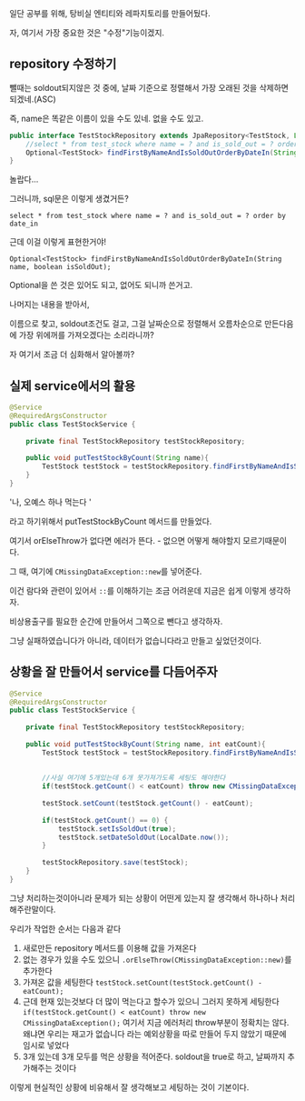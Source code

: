 
일단 공부를 위해, 탕비실 엔티티와 레파지토리를 만들어뒀다.

자, 여기서 가장 중요한 것은 "수정"기능이겠지.



## repository 수정하기

뺄때는 soldout되지않은 것 중에, 날짜 기준으로 정렬해서 가장 오래된 것을 삭제하면 되겠네.(ASC)

즉, name은 똑같은 이름이 있을 수도 있네. 없을 수도 있고.

```java
public interface TestStockRepository extends JpaRepository<TestStock, Long> {  
    //select * from test_stock where name = ? and is_sold_out = ? order by date_in  
    Optional<TestStock> findFirstByNameAndIsSoldOutOrderByDateIn(String name, boolean isSoldOut);  
}
```

놀랍다... 

그러니까, sql문은 이렇게 생겼거든?

`select * from test_stock where name = ? and is_sold_out = ? order by date_in`

근데 이걸 이렇게 표현한거야!

`Optional<TestStock> findFirstByNameAndIsSoldOutOrderByDateIn(String name, boolean isSoldOut);`

Optional을 쓴 것은 있어도 되고, 없어도 되니까 쓴거고.

나머지는 내용을 받아서, 

이름으로 찾고, soldout조건도 걸고, 그걸 날짜순으로 정렬해서 오름차순으로 만든다음에 가장 위에꺼를 가져오겠다는 소리라니까?


자 여기서 조금 더 심화해서 알아볼까?








## 실제 service에서의 활용

```java
@Service  
@RequiredArgsConstructor  
public class TestStockService {  
  
    private final TestStockRepository testStockRepository;  
  
    public void putTestStockByCount(String name){  
        TestStock testStock = testStockRepository.findFirstByNameAndIsSoldOutOrderByDateIn(name, false).orElseThrow(CMissingDataException::new)  
    }  
}
```

'나, 오예스 하나 먹는다 '

라고 하기위해서 putTestStockByCount 메서드를 만들었다.

여기서 orElseThrow가 없다면 에러가 뜬다. - 없으면 어떻게 해야할지 모르기때문이다.

그 때, 여기에 `CMissingDataException::new`를 넣어준다.

이건 람다와 관련이 있어서 `::`를 이해하기는 조금 어려운데 지금은 쉽게 이렇게 생각하자.

비상용출구를 필요한 순간에 만들어서 그쪽으로 뺀다고 생각하자.


그냥 실패하였습니다가 아니라, 데이터가 없습니다라고 만들고 싶었던것이다.



## 상황을 잘 만들어서 service를 다듬어주자

```java
@Service  
@RequiredArgsConstructor  
public class TestStockService {  
  
    private final TestStockRepository testStockRepository;  
  
    public void putTestStockByCount(String name, int eatCount){  
        TestStock testStock = testStockRepository.findFirstByNameAndIsSoldOutOrderByDateIn(name, false).orElseThrow(CMissingDataException::new)  
  
  
        //사실 여기에 5개있는데 6개 못가져가도록 세팅도 해야한다  
        if(testStock.getCount() < eatCount) throw new CMissingDataException(); // 재고가없습니다를 만드는 게 맞다. 지금은 없어서 어쩔수가없고 ㅎㅎ  
  
        testStock.setCount(testStock.getCount() - eatCount);  
  
        if(testStock.getCount() == 0) {  
            testStock.setIsSoldOut(true);  
            testStock.setDateSoldOut(LocalDate.now());  
        }  
  
        testStockRepository.save(testStock);  
    }  
}
```

그냥 처리하는것이아니라 문제가 되는 상황이 어떤게 있는지 잘 생각해서 하나하나 처리해주란말이다.

우리가 작업한 순서는 다음과 같다

1. 새로만든 repository 메서드를 이용해 값을 가져온다
2. 없는 경우가 있을 수도 있으니 `.orElseThrow(CMissingDataException::new)`를 추가한다
3. 가져온 값을 세팅한다 `testStock.setCount(testStock.getCount() - eatCount);`
4. 근데 현재 있는것보다 더 많이 먹는다고 할수가 있으니 그러지 못하게 세팅한다
	`if(testStock.getCount() < eatCount) throw new CMissingDataException();` 여기서 지금 에러처리 throw부분이 정확치는 않다. 왜냐면 우리는 재고가 없습니다 라는 예외상황을 따로 만들어 두지 않았기 때문에 임시로 넣었다
5. 3개 있는데 3개 모두를 먹은 상황을 적어준다. soldout을 true로 하고, 날짜까지 추가해주는 것이다

이렇게 현실적인 상황에 비유해서 잘 생각해보고 세팅하는 것이 기본이다.


